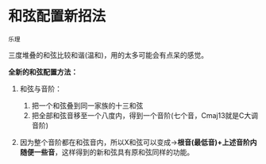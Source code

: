 # 和弦配置新招法

`乐理`

三度堆叠的和弦比较和谐(温和)，用的太多可能会有点呆的感觉。

**全新的和弦配置方法：**

1. 和弦与音阶：
    1. 把一个和弦叠到同一家族的十三和弦
    2. 把全部和弦音移至一个八度内，得到一个音阶(七个音，Cmaj13就是C大调音阶)

2. 因为整个音阶都在和弦音内，所以X和弦可以变成→**根音(最低音)+上述音阶内随便一些音**，这样得到的新和弦具有原和弦同样的功能。
